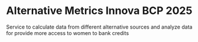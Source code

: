 # Alternative Metrics Innova BCP 2025
Service to calculate data from different alternative sources and analyze data for provide more access to women to bank credits 

